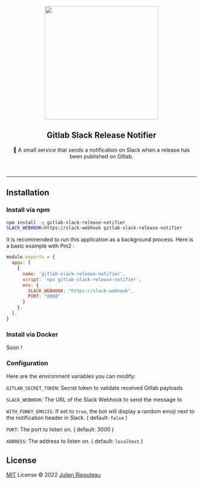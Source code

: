 <div align="center">
  <img src="https://i.imgur.com/rZtYZ0t.png" alt="" width="300px"/>
  <h2>Gitlab Slack Release Notifier</h2>
  <p>🤖 A small service that sends a notification on Slack when a release has been published on Gitlab.</p>
</div>
<br/>
<hr/>

## Installation

### Install via npm

```bash
npm install -g gitlab-slack-release-notifier
SLACK_WEBHOOK=https://slack-webhook gitlab-slack-release-notifier
```

It is recommended to run this application as a background process. Here is a basic example with Pm2 : 
```js
module.exports = {
  apps: [
    {
      name: 'gitlab-slack-release-notifier',
      script: 'npx gitlab-slack-release-notifier',
      env: {
        SLACK_WEBHOOK: "https://slack-webhook",
        PORT: "8080"
      }
    },
  ],
}
```

### Install via Docker

Soon !

### Configuration

Here are the environment variables you can modify:

`GITLAB_SECRET_TOKEN`: Secret token to validate received Gitlab payloads

`SLACK_WEBHOOK`: The URL of the Slack Webhook to send the message to

`WITH_FUNKY_EMOJIS`: If set to `true`, the bot will display a random emoji next to the notification header in Slack. ( default: `false` ) 

`PORT`: The port to listen on. ( default: 3000 )

`ADDRESS`: The address to listen on. ( default: `localhost` )

## License

[MIT](./LICENSE.md) License © 2022 [Julien Ripouteau](https://github.com/Julien-R44)

